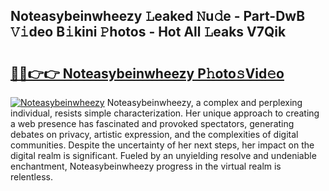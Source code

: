 ## Noteasybeinwheezy 𝙻eaked 𝙽u𝚍e - Part-DwB 𝚅𝚒deo B𝚒kini 𝙿hotos - Hot All 𝙻eaks V7Qik

# <h2><a href="http://ld1a5t3.urlbe.top/?page=Noteasybeinwheezy">🔗🔗👉👉 Noteasybeinwheezy P𝚑oto𝚜Vid𝚎o</a></h2>

[![Noteasybeinwheezy](https://i.imgur.com/eBuTRDB.gif)](http://ld1a5t3.urlbe.top/?page=Noteasybeinwheezy)
Noteasybeinwheezy, a complex and perplexing individual, resists simple characterization. Her unique approach to creating a web presence has fascinated and provoked spectators, generating debates on privacy, artistic expression, and the complexities of digital communities. Despite the uncertainty of her next steps, her impact on the digital realm is significant. Fueled by an unyielding resolve and undeniable enchantment, Noteasybeinwheezy progress in the virtual realm is relentless.
